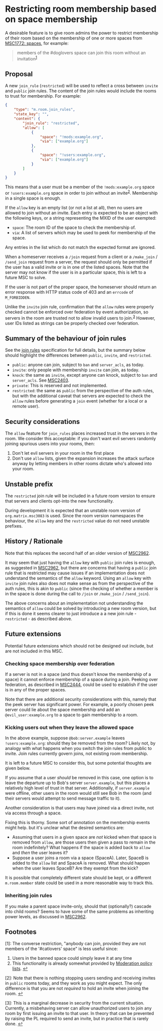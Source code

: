 # Restricting room membership based on space membership

A desirable feature is to give room admins the power to restrict membership of
their room based on the membership of one or more spaces from
[MSC1772: spaces](https://github.com/matrix-org/matrix-doc/pull/1772),
for example:

> members of the #doglovers space can join this room without an invitation<sup id="a1">[1](#f1)</sup>

## Proposal

A new `join_rule` (`restricted`) will be used to reflect a cross between `invite`
and `public` join rules. The content of the join rules would include the rooms
to trust for membership. For example:

```json
{
    "type": "m.room.join_rules",
    "state_key": "",
    "content": {
        "join_rule": "restricted",
        "allow": [
            {
                "space": "!mods:example.org",
                "via": ["example.org"]
            },
            {
                "space": "!users:example.org",
                "via": ["example.org"]
            }
        ]
    }
}
```

This means that a user must be a member of the `!mods:example.org` space or
`!users:example.org` space in order to join without an invite<sup id="a2">[2](#f2)</sup>.
Membership in a single space is enough.

If the `allow` key is an empty list (or not a list at all), then no users are
allowed to join without an invite. Each entry is expected to be an object with the
following keys, or a string representing the MXID of the user exempted:

* `space`: The room ID of the space to check the membership of.
* `via`: A list of servers which may be used to peek for membership of the space.

Any entries in the list which do not match the expected format are ignored.

When a homeserver receives a `/join` request from a client or a `/make_join` / `/send_join`
request from a server, the request should only be permitted if the user has a valid
invite or is in one of the listed spaces. Note that the server may not know if the user
is in a particular space, this is left to a future MSC to solve.

If the user is not part of the proper space, the homeserver should return an error
response with HTTP status code of 403 and an `errcode` of `M_FORBIDDEN`.

Unlike the `invite` join rule, confirmation that the `allow` rules were properly
checked cannot be enforced over federation by event authorization, so servers in
the room are trusted not to allow invalid users to join.<sup id="a3">[3](#f3)</sup>
However, user IDs listed as strings can be properly checked over federation.

## Summary of the behaviour of join rules

See the [join rules](https://matrix.org/docs/spec/client_server/r0.6.1#m-room-join-rules)
specification for full details, but the summary below should highlight the differences
between `public`, `invite`, and `restricted`.

* `public`: anyone can join, subject to `ban` and `server_acls`, as today.
* `invite`: only people with membership `invite` can join, as today.
* `knock`: the same as `invite`, except anyone can knock, subject to `ban` and
  `server_acls`. See [MSC2403](https://github.com/matrix-org/matrix-doc/pull/2403).
* `private`: This is reserved and not implemented.
* `restricted`: the same as `public` from the perspective of the auth rules, but
  with the additional caveat that servers are expected to check the `allow` rules
  before generating a `join` event (whether for a local or a remote user).

## Security considerations

The `allow` feature for `join_rules` places increased trust in the servers in the
room. We consider this acceptable: if you don't want evil servers randomly
joining spurious users into your rooms, then:

1. Don't let evil servers in your room in the first place
2. Don't use `allow` lists, given the expansion increases the attack surface anyway
   by letting members in other rooms dictate who's allowed into your room.

## Unstable prefix

The `restricted` join rule will be included in a future room version to ensure
that servers and clients opt-into the new functionality.

During development it is expected that an unstable room version of
`org.matrix.msc3083` is used. Since the room version namespaces the behaviour,
the `allow` key and the `restricted` value do not need unstable prefixes.

## History / Rationale

Note that this replaces the second half of an older version of
[MSC2962](https://github.com/matrix-org/matrix-doc/pull/2962).

It may seem that just having the `allow` key with `public` join rules is enough,
as suggested in [MSC2962](https://github.com/matrix-org/matrix-doc/pull/2962),
but there are concerns that having a `public` join rule that is restricted may
cause issues if an implementation does not understand the semantics of the `allow`
keyword. Using an `allow` key with `invite` join rules also does not make sense as
from the perspective of the auth rules, this is akin to `public` (since the checking
of whether a member is in the space is done during the call to `/join`
or `/make_join` / `/send_join`).

The above concerns about an implementation not understanding the semantics of `allow`
could be solved by introducing a new room version, but if this is done it seems clearer
to just introduce a a new join rule - `restricted` - as described above.

## Future extensions

Potential future extensions which should not be designed out include, but are not
included in this MSC.

### Checking space membership over federation

If a server is not in a space (and thus doesn't know the membership of a space) it
cannot enforce membership of a space during a join. Peeking over federation,
as described in [MSC2444](https://github.com/matrix-org/matrix-doc/pull/2444),
could be used to establish if the user is in any of the proper spaces.

Note that there are additional security considerations with this, namely that
the peek server has significant power. For example, a poorly chosen peek
server could lie about the space membership and add an `@evil_user:example.org`
to a space to gain membership to a room.

### Kicking users out when they leave the allowed space

In the above example, suppose `@bob:server.example` leaves `!users:example.org`:
should they be removed from the room? Likely not, by analogy with what happens
when you switch the join rules from public to invite. Join rules currently govern
joins, not existing room membership.

It is left to a future MSC to consider this, but some potential thoughts are
given below.

If you assume that a user *should* be removed in this case, one option is to
leave the departure up to Bob's server `server.example`, but this places a
relatively high level of trust in that server. Additionally, if `server.example`
were offline, other users in the room would still see Bob in the room (and their
servers would attempt to send message traffic to it).

Another consideration is that users may have joined via a direct invite, not via
access through a space.

Fixing this is thorny. Some sort of annotation on the membership events might
help. but it's unclear what the desired semantics are:

* Assuming that users in a given space are *not* kicked when that space is
  removed from `allow`, are those users then given a pass to remain
  in the room indefinitely? What happens if the space is added back to
  `allow` and *then* the user leaves it?
* Suppose a user joins a room via a space (SpaceA). Later, SpaceB is added to
  the `allow` list and SpaceA is removed. What should happen when the
  user leaves SpaceB? Are they exempt from the kick?

It is possible that completely different state should be kept, or a different
`m.room.member` state could be used in a more reasonable way to track this.

### Inheriting join rules

If you make a parent space invite-only, should that (optionally?) cascade into
child rooms? Seems to have some of the same problems as inheriting power levels,
as discussed in [MSC2962](https://github.com/matrix-org/matrix-doc/pull/2962).

## Footnotes

<a id="f1"/>[1]: The converse restriction, "anybody can join, provided they are not members
of the '#catlovers' space" is less useful since:

1. Users in the banned space could simply leave it at any time
2. This functionality is already somewhat provided by [Moderation policy lists](https://matrix.org/docs/spec/client_server/r0.6.1#moderation-policy-lists). [↩](#a1)

<a id="f2"/>[2]: Note that there is nothing stopping users sending and
receiving invites in `public` rooms today, and they work as you might expect.
The only difference is that you are not *required* to hold an invite when
joining the room. [↩](#a2)

<a id="f3"/>[3]: This is a marginal decrease in security from the current
situation. Currently, a misbehaving server can allow unauthorized users to join
any room by first issuing an invite to that user. In theory that can be
prevented by raising the PL required to send an invite, but in practice that is
rarely done. [↩](#a3)
